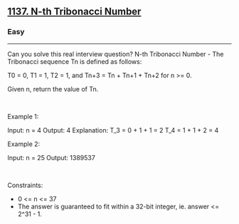 <h2><a href="https://leetcode.com/problems/n-th-tribonacci-number/">1137. N-th Tribonacci Number</a></h2><h3>Easy</h3><hr>Can you solve this real interview question? N-th Tribonacci Number - The Tribonacci sequence Tn is defined as follows: 

T0 = 0, T1 = 1, T2 = 1, and Tn+3 = Tn + Tn+1 + Tn+2 for n >= 0.

Given n, return the value of Tn.

 

Example 1:


Input: n = 4
Output: 4
Explanation:
T_3 = 0 + 1 + 1 = 2
T_4 = 1 + 1 + 2 = 4


Example 2:


Input: n = 25
Output: 1389537


 

Constraints:

 * 0 <= n <= 37
 * The answer is guaranteed to fit within a 32-bit integer, ie. answer <= 2^31 - 1.